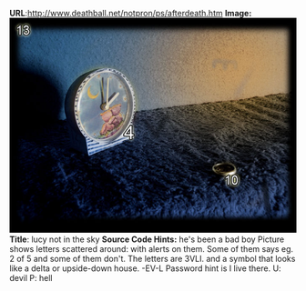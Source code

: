 **URL**:http://www.deathball.net/notpron/ps/afterdeath.htm
**Image:**![Pasted image 20250117142017.png](export/Pasted%20image%2020250117142017.png)
**Title**: lucy not in the sky
**Source Code Hints:** he's been a bad boy
Picture shows letters scattered around: with alerts on them. Some of them says eg. 2 of 5 and some of them don't. The letters are 3VLI. and a symbol that looks like a delta or upside-down house.
-EV-L
Password hint is I live there.
U: devil
P: hell
